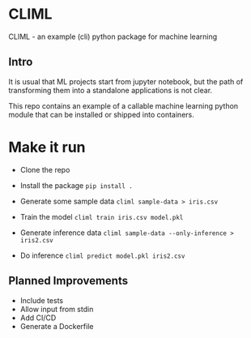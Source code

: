 # CLIML

CLIML - an example (cli) python package for machine learning


## Intro

It is usual that ML projects start from jupyter notebook, but the path of
transforming them into a standalone applications is not clear.

This repo contains an example of a callable machine learning python module
that can be installed or shipped into containers.

# Make it run

* Clone the repo
* Install the package `pip install .`

* Generate some sample data `climl sample-data > iris.csv`
* Train the model `climl train iris.csv model.pkl`

* Generate inference data `climl sample-data --only-inference > iris2.csv`
* Do inference `climl predict model.pkl iris2.csv`

## Planned Improvements

- Include tests
- Allow input from stdin
- Add CI/CD
- Generate a Dockerfile
